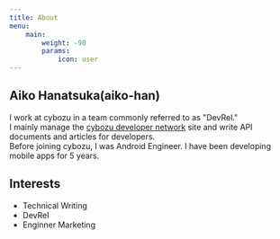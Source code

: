 ```yaml
---
title: About
menu:
    main: 
        weight: -90
        params:
            icon: user
---
```


## Aiko Hanatsuka(aiko-han)
  
I work at cybozu in a team commonly referred to as "DevRel."  
I mainly manage the [cybozu developer network](https://cybozu.dev/ja/) site and write API documents and articles for developers.  
Before joining cybozu, I was Android Engineer.
I have been developing mobile apps for 5 years.  

## Interests
- Technical Writing
- DevRel
- Enginner Marketing